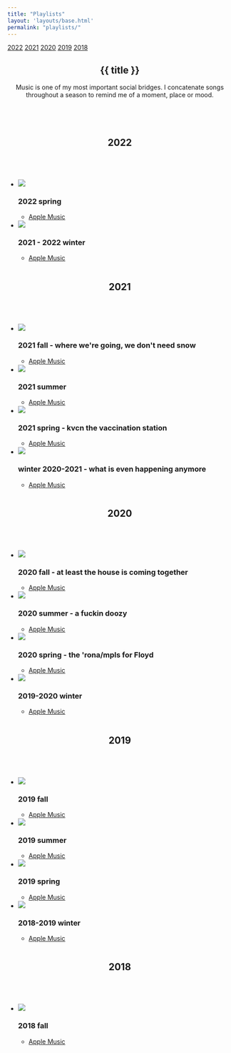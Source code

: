 ```yaml
---
title: "Playlists"
layout: 'layouts/base.html'
permalink: "playlists/"
---
```


<div class="secondary-nav">
	<nav id="page-nav">
		<a href=".." class="l-align btn-icon icon-back no-link-decor" alt="back"></a>
		<a href="#2022" class="btn no-link-decor">2022</a>
		<a href="#2021" class="btn no-link-decor">2021</a>
		<a href="#2020" class="btn no-link-decor">2020</a>
		<a href="#2019" class="btn no-link-decor">2019</a>
		<a href="#2018" class="btn no-link-decor">2018</a>
	</nav>
</div>

<section id="heading" class="greeting">
	<div class="container-narrow">
		<header>
			<h1>{{ title }}</h1>
			<p>Music is one of my most important social bridges. I concatenate songs throughout a season to remind me of a moment, place or mood.</p>
		</header>
	</div>
</section>

<section>
	<div id="2022" class="row container-narrow">
		<div class="column">
			<header>
				<h2>2022</h2>
			</header>
		</div>
		<div class="double-column">
			<ul class="no-list-decor chrono-lists">
				<li><img class="album" src="https://is4-ssl.mzstatic.com/image/thumb/m7qn9jC4lghgJKKg3sulKg/540x540cc.webp" />
				<h3 class="subheading">2022 spring</h3>
					<ul class="no-list-decor">
						<li><a href="https://music.apple.com/us/playlist/2022-spring/pl.u-LRdYmsBA2KX">Apple Music</a></li>
					</ul>
				</li>
				<li><img class="album" src="https://is2-ssl.mzstatic.com/image/thumb/a15ybwvgihiY5gRvMtoMxA/500x500cc.jpg" />
				<h3 class="subheading">2021 - 2022 winter</h3>
					<ul class="no-list-decor">
						<li><a href="https://music.apple.com/us/playlist/2021-2022-winter/pl.u-AZDXGIdKxa1">Apple Music</a></li>
					</ul>
				</li>
			</ul>
		</div>
	</div>
	<div id="2021" class="row container-narrow">
		<div class="column">
			<header>
				<h2>2021</h2>
			</header>
		</div>
		<div class="double-column">
			<ul class="no-list-decor chrono-lists">
				<li><img class="album" src="https://is4-ssl.mzstatic.com/image/thumb/7wVqNzhBnAyLdXEbwavwJQ/540x540cc.webp" />
				<h3 class="subheading">2021 fall - where we're going, we don't need snow</h3>
					<ul class="no-list-decor">
						<li><a href="https://music.apple.com/us/playlist/2021-fall-where-were-going-we-dont-need-snow/pl.u-RrjY5ulXmW5">Apple Music</a></li>
					</ul>
				</li>
				<li><img class="album" src="https://is4-ssl.mzstatic.com/image/thumb/1Vy-5unbUfd8e1TjHW8Wuw/540x540cc.webp" />
				<h3 class="subheading">2021 summer</h3>
					<ul class="no-list-decor">
						<li><a href="https://music.apple.com/us/playlist/2021-summer/pl.u-YGj2yimKgXA">Apple Music</a></li>
					</ul>
				</li>
				<li><img class="album" src="https://is1-ssl.mzstatic.com/image/thumb/5vaKPHFssopZdiIFSZO7og/540x540cc.webp" />
				<h3 class="subheading">2021 spring - kvcn the vaccination station</h3>
					<ul class="no-list-decor">
						<li><a href="https://music.apple.com/us/playlist/2021-spring-kvcn-the-vaccination-station/pl.u-ZmLWaU6XVGN">Apple Music</a></li>
					</ul>
				</li>
				<li><img class="album" src="https://is1-ssl.mzstatic.com/image/thumb/t88HfGRrd--N2ZHEpabB5g/540x540cc.webp" />
				<h3 class="subheading">winter 2020-2021 - what is even happening anymore</h3>
					<ul class="no-list-decor">
						<li><a href="https://music.apple.com/us/playlist/winter-2020-2021-what-is-even-happening-anymore/pl.u-Z6mN1C6XVGN">Apple Music</a></li>
					</ul>
				</li>
			</ul>
		</div>
	</div>
	<div id="2020" class="row container-narrow">
		<div class="column">
			<header>
				<h2>2020</h2>
			</header>
		</div>
		<div class="double-column">
			<ul class="no-list-decor chrono-lists">
				<li><img class="album" src="https://is2-ssl.mzstatic.com/image/thumb/jwRUCl303gQ6eKqhVEBUNg/540x540cc.webp" />
				<h3 class="subheading">2020 fall - at least the house is coming together</h3>
					<ul class="no-list-decor">
						<li><a href="https://music.apple.com/us/playlist/2020-fall-at-least-the-house-is-coming-together/pl.u-PPrppT53eXl">Apple Music</a></li>
					</ul>
				</li>
				<li><img class="album" src="https://is5-ssl.mzstatic.com/image/thumb/QxUDY0tzuw1-DUlvW9ognA/540x540cc.webp" />
				<h3 class="subheading">2020 summer - a fuckin doozy</h3>
					<ul class="no-list-decor">
						<li><a href="https://music.apple.com/us/playlist/playlist/pl.u-vvx35FqjWmV">Apple Music</a></li>
					</ul>
				</li>
				<li><img class="album" src="https://is5-ssl.mzstatic.com/image/thumb/XG_z8w-rfGJ5aNActl-0Yw/540x540cc.webp" />
				<h3 class="subheading">2020 spring - the 'rona/mpls for Floyd</h3>
					<ul class="no-list-decor">
						<li><a href="https://music.apple.com/us/playlist/2020-spring-the-rona-mpls-for-floyd/pl.u-b6ZXDTlXKgA">Apple Music</a></li>
					</ul>
				</li>
				<li><img class="album" src="https://is1-ssl.mzstatic.com/image/thumb/d-kuqfTy3mWGSjxM8EhTcg/540x540cc.webp" />
				<h3 class="subheading">2019-2020 winter</h3>
					<ul class="no-list-decor">
						<li><a href="https://music.apple.com/us/playlist/2019-2020-winter/pl.u-AZDrmIdKxa1">Apple Music</a></li>
					</ul>
				</li>
			</ul>
		</div>
	</div>
	<div id="2019" class="row container-narrow">
		<div class="column">
			<header>
				<h2>2019</h2>
			</header>
		</div>
		<div class="double-column">
			<ul class="no-list-decor chrono-lists">
				<li><img class="album" src="https://is2-ssl.mzstatic.com/image/thumb/1C3gQxIinXgy0OiJsyinqQ/540x540cc.webp" />
				<h3 class="subheading">2019 fall</h3>
					<ul class="no-list-decor">
						<li><a href="https://music.apple.com/us/playlist/2019-fall/pl.u-YGjKRimKgXA">Apple Music</a></li>
					</ul>
				</li>
				<li><img class="album" src="https://is4-ssl.mzstatic.com/image/thumb/u5DAP6fuu-RMQoi_izr9PQ/540x540cc.webp" />
				<h3 class="subheading">2019 summer</h3>
					<ul class="no-list-decor">
						<li><a href="https://music.apple.com/us/playlist/2019-summer/pl.u-vvaNBsqjWmV">Apple Music</a></li>
					</ul>
				</li>
				<li><img class="album" src="https://is2-ssl.mzstatic.com/image/thumb/n9cPIyK1HSv22cbqqWtpkw/540x540cc.webp" />
				<h3 class="subheading">2019 spring</h3>
					<ul class="no-list-decor">
						<li><a href="https://music.apple.com/us/playlist/2019-spring/pl.u-PPr3DC53eXl">Apple Music</a></li>
					</ul>
				</li>
				<li><img class="album" src="https://is3-ssl.mzstatic.com/image/thumb/Music125/v4/f7/44/d3/f744d394-d9ce-c1b8-25d6-e7393465ea84/798576503222.jpg/240x240cc-60.jpg" />
				<h3 class="subheading">2018-2019 winter</h3>
					<ul class="no-list-decor">
						<li><a href="https://music.apple.com/us/playlist/2018-winter/pl.u-YGj8PtmKgXA">Apple Music</a></li>
					</ul>
				</li>
			</ul>
		</div>
	</div>
	<div id="2018" class="row container-narrow">
		<div class="column">
			<header>
				<h2>2018</h2>
			</header>
		</div>
		<div class="double-column">
			<ul class="no-list-decor chrono-lists">
				<li><img class="album" src="https://is2-ssl.mzstatic.com/image/thumb/FTsucuJHsefBsfA4ZgqxfA/540x540cc.webp" />
				<h3 class="subheading">2018 fall</h3>
					<ul class="no-list-decor">
						<li><a href="https://music.apple.com/us/playlist/2018-fall/pl.u-PPr85I53eXl">Apple Music</a></li>
					</ul>
				</li>
			</ul>
		</div>
	</div>
</section>